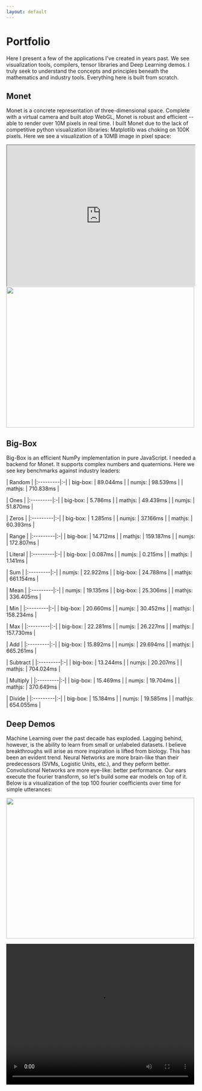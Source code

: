 ```yaml
---
layout: default
---
```


# Portfolio

Here I present a few of the applications I've created in years past. We see visualization tools, compilers, tensor libraries and Deep Learning demos. I truly seek to understand the concepts and principles beneath the mathematics and industry tools. Everything here is built from scratch.

## Monet

Monet is a concrete representation of three-dimensional space. Complete with a virtual camera and built atop WebGL, Monet is robust and efficient -- able to render over 10M pixels in real time. I built Monet due to the lack of competitive python visualization libraries: Matplotlib was choking on 100K pixels. Here we see a visualization of a 10MB image in pixel space:

<iframe src="https://bb-labs.github.io/monet/" style="display: inline-block; width: 500px; height: 375px;"></iframe>
<img src="https://bb-labs.github.io/monet/assets/img/sea.jpg" style="display: inline-block; width: 500px; height: 375px;"/>

## Big-Box

Big-Box is an efficient NumPy implementation in pure JavaScript. I needed a backend for Monet. It supports complex numbers and quaternions. Here we see key benchmarks against industry leaders:


| Random   |
|:---------|:-|
| big-box: | 89.044ms |
| numjs:   | 98.539ms |
| mathjs:  | 710.838ms |

| Ones     |
|:---------|:-|
| big-box: | 5.786ms |
| mathjs:  | 49.439ms |
| numjs:   | 51.870ms |

| Zeros    |
|:---------|:-|
| big-box: | 1.285ms |
| numjs:   | 37.166ms |
| mathjs:  | 60.393ms |

| Range    |
|:---------|:-|
| big-box: | 14.712ms |
| mathjs:  | 159.187ms |
| numjs:   | 172.807ms |

| Literal  |
|:---------|:-|
| big-box: | 0.087ms |
| numjs:   | 0.215ms |
| mathjs:  | 1.141ms |

| Sum      |
|:---------|:-|
| numjs:   | 22.922ms |
| big-box: | 24.788ms |
| mathjs:  | 661.154ms |

| Mean     |
|:---------|:-|
| numjs:   | 19.135ms |
| big-box: | 25.306ms |
| mathjs:  | 336.405ms |

| Min      |
|:---------|:-|
| big-box: | 20.660ms |
| numjs:   | 30.452ms |
| mathjs:  | 158.234ms |

| Max      |
|:---------|:-|
| big-box: | 22.281ms |
| numjs:   | 26.227ms |
| mathjs:  | 157.730ms |

| Add      |
|:---------|:-|
| big-box: | 15.892ms |
| numjs:   | 29.694ms |
| mathjs:  | 665.261ms |

| Subtract |
|:---------|:-|
| big-box: | 13.244ms |
| numjs:   | 20.207ms |
| mathjs:  | 704.024ms |

| Multiply |
|:---------|:-|
| big-box: | 15.469ms |
| numjs:   | 19.704ms |
| mathjs:  | 370.649ms |

| Divide   |
|:---------|:-|
| big-box: | 15.184ms |
| numjs:   | 19.585ms |
| mathjs:  | 654.055ms |



## Deep Demos

Machine Learning over the past decade has exploded. Lagging behind, however, is the ability to learn from small or unlabeled datasets. I believe breakthroughs will arise as more inspiration is lifted from biology. This has been an evident trend. Neural Networks are more brain-like than their predecessors (SVMs, Logistic Units, etc.), and they peform better. Convolutional Networks are more eye-like: better performance. Our ears execute the fourier transform, so let's build some ear models on top of it. Below is a visualization of the top 100 fourier coefficients over time for simple utterances:

<img src="https://bb-labs.github.io/kinder/assets/img/go.png" style="display: inline-block; width: 500px; height: 375px;"/>

<video controls src="https://bb-labs.github.io/kinder/assets/video/co.mp4" width="500px" height="375px"></video>
